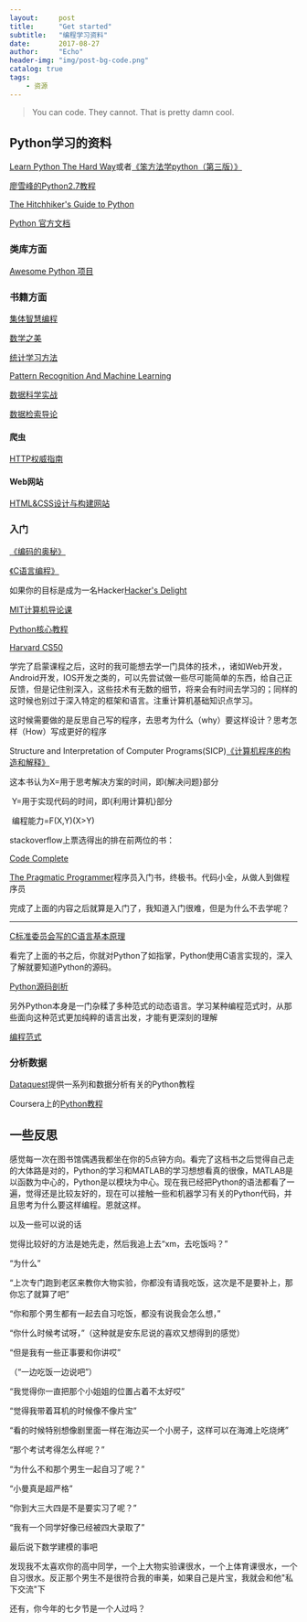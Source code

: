 ```yaml
---
layout:     post
title:      "Get started"
subtitle:   "编程学习资料"
date:       2017-08-27
author:     "Echo"
header-img: "img/post-bg-code.png"
catalog: true
tags:
    - 资源
---
```




>You can code. They cannot. That is pretty damn cool.



## Python学习的资料

[Learn Python The Hard Way](http://learnpythonthehardway.org/book/)或者[《笨方法学python（第三版）》](http://book.douban.com/subject/26264642)

[廖雪峰的Python2.7教程](http://www.liaoxuefeng.com)

[The Hitchhiker's Guide to Python](http:docs.python-guide.org/en/lastest/)

[Python 官方文档](http://www.python.org/doc/)

### 类库方面

[Awesome Python 项目](http://github.com/vinta/awesome-python)

### 书籍方面

[集体智慧编程](http://book.douban.com/subject/3288908)

[数学之美](http://book.douban.com/subject/10750155)

[统计学习方法](http://book.douban.com/subject/10590856)

[Pattern Recognition And Machine Learning ](http://book.douban.com/subject/2061116)

[数据科学实战](http://book.douban.com/subject/26320485)

[数据检索导论](http://book.douban.com/subject/5252170)

#### 爬虫

[HTTP权威指南](http://book.douban.com/subject/10746113)

#### Web网站

[HTML&CSS设计与构建网站](http://book.douban.com/subject/21338365/)

### 入门

[《编码的奥秘》](http://book.douban.com/subject/1023570/)

[《C语言编程》](http://book.douban.com/subject/1786294)

如果你的目标是成为一名Hacker[Hacker's Delight](http://book.douban.com/subject/1784887)

[MIT计算机导论课](http://www.edx.org/course/introduction-computer-science-mitx-6-00-1x-6#.VNL-zlWUQ0)

[Python核心教程](http://book.douban.com/subject/3112503)

[Harvard CS50](http://www.edx.org/course/introduction-computer-science-harvardx-cs50x#.VNyhfFWUdQ1)

学完了启蒙课程之后，这时的我可能想去学一门具体的技术，，诸如Web开发，Android开发，IOS开发之类的，可以先尝试做一些尽可能简单的东西，给自己正反馈，但是记住别深入，这些技术有无数的细节，将来会有时间去学习的；同样的这时候也别过于深入特定的框架和语言。注重计算机基础知识点学习。

这时候需要做的是反思自己写的程序，去思考为什么（why）要这样设计？思考怎样（How）写成更好的程序

Structure and Interpretation of Computer Programs(SICP)[《计算机程序的构造和解释》](http://mitpress.mit.edu/sicp/full-text/book/book.html)

这本书认为X=用于思考解决方案的时间，即{解决问题}部分

​                    Y=用于实现代码的时间，即{利用计算机}部分

​                    编程能力=F(X,Y)(X>Y)

stackoverflow上票选得出的排在前两位的书：

[Code Complete](http://book.douban.com/subject/1477390/)

[The Pragmatic Programmer](http://book.douban.com/subject/1417047/)程序员入门书，终极书。代码小全，从做人到做程序员

完成了上面的内容之后就算是入门了，我知道入门很难，但是为什么不去学呢？

-----

[C标准委员会写的C语言基本原理](http://www.open-std.org/jtc1/sc22/wg14/www/C99RationaleV5.10.pdf)

看完了上面的书之后，你就对Python了如指掌，Python使用C语言实现的，深入了解就要知道Python的源码。

[Python源码剖析](http://book.douban.com/subject/317898)

另外Python本身是一门杂糅了多种范式的动态语言。学习某种编程范式时，从那些面向这种范式更加纯粹的语言出发，才能有更深刻的理解

[编程范式](http://v.163.com/special/opencourse/paradigms.html)

### 分析数据

[Dataquest](http://www.dataquest.io/courses)提供一系列和数据分析有关的Python教程

Coursera上的[Python教程](https://www.coursera.org/learn/hipython)

## 一些反思

感觉每一次在图书馆偶遇我都坐在你的5点钟方向。看完了这档书之后觉得自己走的大体路是对的，Python的学习和MATLAB的学习想想看真的很像，MATLAB是以函数为中心的，Python是以模块为中心。现在我已经把Python的语法都看了一遍，觉得还是比较友好的，现在可以接触一些和机器学习有关的Python代码，并且思考为什么要这样编程。恩就这样。

以及一些可以说的话

觉得比较好的方法是她先走，然后我追上去“xm，去吃饭吗？”

“为什么”

“上次专门跑到老区来教你大物实验，你都没有请我吃饭，这次是不是要补上，那你忘了就算了吧”

“你和那个男生都有一起去自习吃饭，都没有说我会怎么想，”

“你什么时候考试呀，”（这种就是安东尼说的喜欢又想得到的感觉）

“但是我有一些正事要和你讲哎”

（“一边吃饭一边说吧”）

“我觉得你一直把那个小姐姐的位置占着不太好哎”

“觉得我带着耳机的时候像不像片宝”

“看的时候特别想像剧里面一样在海边买一个小房子，这样可以在海滩上吃烧烤”

“那个考试考得怎么样呢？”

“为什么不和那个男生一起自习了呢？”

“小曼真是超严格”

“你到大三大四是不是要实习了呢？”

“我有一个同学好像已经被四大录取了”

最后说下数学建模的事吧

发现我不太喜欢你的高中同学，一个上大物实验课很水，一个上体育课很水，一个自习很水。反正那个男生不是很符合我的审美，如果自己是片宝，我就会和他"私下交流"下

还有，你今年的七夕节是一个人过吗？

